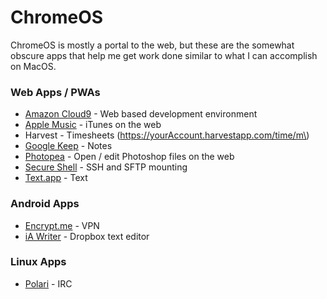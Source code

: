 # ChromeOS

ChromeOS is mostly a portal to the web, but these are the somewhat obscure apps that help me get work done similar to what I can accomplish on MacOS.

### Web Apps / PWAs

* [Amazon Cloud9](https://aws.amazon.com/cloud9/) - Web based development environment
* [Apple Music](https://music.apple.com/) - iTunes on the web
* Harvest - Timesheets \(https://yourAccount.harvestapp.com/time/m\)
* [Google Keep](https://keep.google.com/) - Notes
* [Photopea](https://www.photopea.com/) - Open / edit Photoshop files on the web
* [Secure Shell](https://chrome.google.com/webstore/detail/secure-shell-app/pnhechapfaindjhompbnflcldabbghjo?hl=en) - SSH and SFTP mounting
* [Text.app](https://chrome.google.com/webstore/detail/text/mmfbcljfglbokpmkimbfghdkjmjhdgbg?hl=en) - Text 

### Android Apps

* [Encrypt.me](https://encrypt.me/) - VPN
* [iA Writer](https://play.google.com/store/apps/details?id=net.ia.iawriter&hl=en_US) - Dropbox text editor

### Linux Apps

* [Polari](https://wiki.gnome.org/Apps/Polari) - IRC

